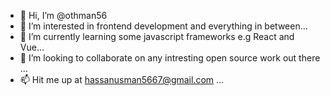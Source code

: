 - 👋 Hi, I’m @othman56
- 👀 I’m interested in frontend development and everything in between...
- 🌱 I’m currently learning some javascript frameworks e.g React and Vue...
- 💞️ I’m looking to collaborate on any intresting open source work out there ...
- 📫 Hit me up at hassanusman5667@gmail.com ...

<!---
othman56/othman56 is a ✨ special ✨ repository because its `README.md` (this file) appears on your GitHub profile.
You can click the Preview link to take a look at your changes.
--->
